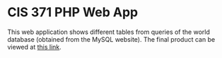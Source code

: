# CIS 371 PHP Web App

This web application shows different tables from queries of the world database (obtained from the MySQL website).  The final product can be viewed at [this link](https://cis.gvsu.edu/~thurstdu/PHP-App/).
